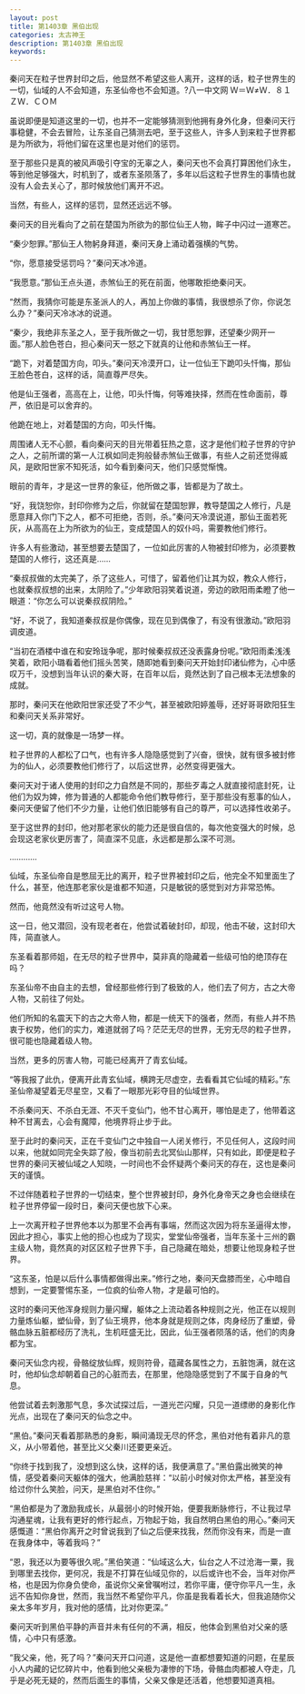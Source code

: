 ```yaml
---
layout: post
title: 第1403章 黑伯出现
categories: 太古神王
description: 第1403章 黑伯出现
keywords:
---
```


秦问天在粒子世界封印之后，他显然不希望这些人离开，这样的话，粒子世界生的一切，仙域的人不会知道，东圣仙帝也不会知道。?八一中文网  Ｗ＝Ｗ≠Ｗ．８１ＺＷ．ＣＯＭ

虽说即便是知道这里的一切，也并不一定能够猜测到他拥有身外化身，但秦问天行事稳健，不会去冒险，让东圣自己猜测去吧，至于这些人，许多人到来粒子世界都是为所欲为，将他们留在这里也是对他们的惩罚。

至于那些只是真的被风声吸引夺宝的无辜之人，秦问天也不会真打算困他们永生，等到他足够强大，时机到了，或者东圣陨落了，多年以后这粒子世界生的事情也就没有人会去关心了，那时候放他们离开不迟。

当然，有些人，这样的惩罚，显然还远远不够。

秦问天的目光看向了之前在楚国为所欲为的那位仙王人物，眸子中闪过一道寒芒。

“秦少恕罪。”那仙王人物躬身拜道，秦问天身上涌动着强横的气势。

“你，愿意接受惩罚吗？”秦问天冰冷道。

“我愿意。”那仙王点头道，赤煞仙王的死在前面，他哪敢拒绝秦问天。

“然而，我猜你可能是东圣派人的人，再加上你做的事情，我很想杀了你，你说怎么办？”秦问天冷冰冰的说道。

“秦少，我绝非东圣之人，至于我所做之一切，我甘愿恕罪，还望秦少网开一面。”那人脸色苍白，担心秦问天一怒之下就真的让他和赤煞仙王一样。

“跪下，对着楚国方向，叩头。”秦问天冷漠开口，让一位仙王下跪叩头忏悔，那仙王脸色苍白，这样的话，简直尊严尽失。

他是仙王强者，高高在上，让他，叩头忏悔，何等难抉择，然而在性命面前，尊严，依旧是可以舍弃的。

他跪在地上，对着楚国的方向，叩头忏悔。

周围诸人无不心颤，看向秦问天的目光带着狂热之意，这才是他们粒子世界的守护之人，之前所谓的第一人江枫如同走狗般替赤煞仙王做事，有些人之前还觉得威风，是欧阳世家不知死活，如今看到秦问天，他们只感觉惭愧。

眼前的青年，才是这一世界的象征，他所做之事，皆都是为了故土。

“好，我饶恕你，封印你修为之后，你就留在楚国恕罪，教导楚国之人修行，凡是愿意拜入你门下之人，都不可拒绝，否则，杀。”秦问天冷漠说道，那仙王面若死灰，从高高在上为所欲为的仙王，变成楚国人的奴仆吗，需要教他们修行。

许多人有些激动，甚至想要去楚国了，一位如此厉害的人物被封印修为，必须要教楚国的人修行，这还真是……

“秦叔叔做的太完美了，杀了这些人，可惜了，留着他们让其为奴，教众人修行，也就秦叔叔想的出来，太阴险了。”少年欧阳羽笑着说道，旁边的欧阳雨柔瞪了他一眼道：“你怎么可以说秦叔叔阴险。”

“好，不说了，我知道秦叔叔是你偶像，现在见到偶像了，有没有很激动。”欧阳羽调皮道。

“当初在酒楼中谁在和安玲珑争呢，那时候秦叔叔还没表露身份呢。”欧阳雨柔浅浅笑着，欧阳小璐看着他们摇头苦笑，随即她看到秦问天开始封印诸仙修为，心中感叹万千，没想到当年认识的秦大哥，在百年以后，竟然达到了自己根本无法想象的成就。

那时，秦问天在他欧阳世家还受了不少气，甚至被欧阳婷羞辱，还好哥哥欧阳狂生和秦问天关系非常好。

这一切，真的就像是一场梦一样。

粒子世界的人都松了口气，也有许多人隐隐感觉到了兴奋，很快，就有很多被封修为的仙人，必须要教他们修行了，以后这世界，必然变得更强大。

秦问天对于诸人使用的封印之力自然是不同的，那些歹毒之人就直接彻底封死，让他们为奴为婢，修为普通的人都能命令他们教导修行，至于那些没有惹事的仙人，秦问天便留了他们不少力量，让他们依旧能够有自己的尊严，可以选择性收弟子。

至于这世界的封印，他对那老家伙的能力还是很自信的，每次他变强大的时候，总会现这老家伙更厉害了，简直深不见底，永远都是那么深不可测。

…………

仙域，东圣仙帝自是憋屈无比的离开，粒子世界被封印之后，他完全不知里面生了什么，甚至，他连那老家伙是谁都不知道，只是敏锐的感觉到对方非常恐怖。

然而，他竟然没有听过这号人物。

这一日，他又潜回，没有现老者在，他尝试着破封印，却现，他击不破，这封印大阵，简直骇人。

东圣看着那师姐，在无尽的粒子世界中，莫非真的隐藏着一些级可怕的绝顶存在吗？

东圣仙帝不由自主的去想，曾经那些修行到了极致的人，他们去了何方，古之大帝人物，又前往了何处。

他们所知的名震天下的古之大帝人物，都是一统天下的强者，然而，有些人并不热衷于权势，他们的实力，难道就弱了吗？茫茫无尽的世界，无穷无尽的粒子世界，很可能也隐藏着级人物。

当然，更多的厉害人物，可能已经离开了青玄仙域。

“等我报了此仇，便离开此青玄仙域，横跨无尽虚空，去看看其它仙域的精彩。”东圣仙帝凝望着无尽星空，又看了一眼那光彩夺目的仙域世界。

不杀秦问天、不杀白无涯、不灭千变仙门，他不甘心离开，哪怕是走了，他带着这种不甘离去，心会有魔障，他境界将止步于此。

至于此时的秦问天，正在千变仙门之中独自一人闭关修行，不见任何人，这段时间以来，他就如同完全失踪了般，像当初前去北冥仙山那样，只有如此，即便是粒子世界的秦问天被仙域之人知晓，一时间也不会怀疑两个秦问天的存在，这也是秦问天的谨慎。

不过伴随着粒子世界的一切结束，整个世界被封印，身外化身帝天之身也会继续在粒子世界停留一段时日，秦问天便也放下心来。

上一次离开粒子世界他本以为那里不会再有事端，然而这次因为将东圣逼得太惨，因此才担心，事实上他的担心也成为了现实，堂堂仙帝强者，当年东圣十三州的霸主级人物，竟然真的对区区粒子世界下手，自己隐藏在暗处，想要让他现身粒子世界。

“这东圣，怕是以后什么事情都做得出来。”修行之地，秦问天盘膝而坐，心中暗自想到，一定要警惕东圣，一位疯的仙帝人物，才是最可怕的。

这时的秦问天他浑身规则力量闪耀，躯体之上流动着各种规则之光，他正在以规则力量炼仙躯，塑仙骨，到了仙王境界，他本身就是规则之体，肉身经历了重塑，骨骼血脉五脏都经历了洗礼，生机旺盛无比，因此，仙王强者陨落的话，他们的肉身都为宝。

秦问天仙念内视，骨骼绽放仙辉，规则符骨，蕴藏各属性之力，五脏饱满，就在这时，他却仙念却朝着自己的心脏而去，在那里，他隐隐感觉到了不属于自身的气息。

他尝试着去刺激那气息，多次试探过后，一道光芒闪耀，只见一道缥缈的身影化作光点，出现在了秦问天的仙念之中。

“黑伯。”秦问天看着那熟悉的身影，瞬间涌现无尽的怀念，黑伯对他有着非凡的意义，从小带着他，甚至比义父秦川还要更亲近。

“你终于找到我了，没想到这么快，这样的话，我便满意了。”黑伯露出微笑的神情，感受着秦问天躯体的强大，他满脸慈祥：“以前小时候对你太严格，甚至没有给过你什么笑脸，问天，是黑伯对不住你。”

“黑伯都是为了激励我成长，从最弱小的时候开始，便要我断脉修行，不让我过早沟通星魂，让我有更好的修行起点，万物起于始，我自然明白黑伯的用心。”秦问天感慨道：“黑伯你离开之时曾说我到了仙之后便来找我，然而你没有来，而是一直在我身体中，等着我吗？”

“恩，我还以为要等很久呢。”黑伯笑道：“仙域这么大，仙台之人不过沧海一粟，我到哪里去找你，更何况，我是不打算在仙域见你的，以后或许也不会，当年对你严格，也是因为你身负使命，虽说你父亲曾嘱咐过，若你平庸，便守你平凡一生，永远不告知你身世，然而，我当然不希望你平凡，你虽是我看着长大，但我追随你父亲太多年岁月，我对他的感情，比对你更深。”

秦问天听到黑伯平静的声音并未有任何的不满，相反，他体会到黑伯对父亲的感情，心中只有感激。

“我父亲，他，死了吗？”秦问天开口问道，这是他一直都想要知道的问题，在星辰小人内藏的记忆碎片中，他看到他父亲极为凄惨的下场，骨骼血肉都被人夺走，几乎是必死无疑的，然而后面生的事情，父亲又像是还活着，他想要知道真相。

